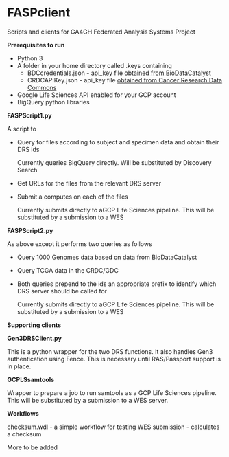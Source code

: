 # FASPclient
 Scripts and clients for GA4GH Federated Analysis Systems Project

**Prerequisites to run**

- Python 3
- A folder in your home directory called .keys containing
  - BDCcredentials.json - api_key file [obtained from BioDataCatalyst](https://gen3.biodatacatalyst.nhlbi.nih.gov/identity)
  - CRDCAPIKey.json - api_key file [obtained from Cancer Research Data Commons](https://nci-crdc.datacommons.io/identity)
- Google Life Sciences API enabled for your GCP account
- BigQuery python libraries

**FASPScript1.py**

A script to 

- Query for files according to subject and specimen data and obtain their DRS ids

  Currently queries BigQuery directly. Will be substituted by Discovery Search

- Get URLs for the files from the relevant DRS server

- Submit a computes on each of the files

  Currently submits directly to aGCP Life Sciences pipeline. This will be substituted by a submission to a WES 

**FASPScript2.py**

As above except it performs two queries as follows 

- Query 1000 Genomes data based on data from BioDataCatalyst

- Query TCGA data in the CRDC/GDC

- Both queries prepend to the ids an appropriate prefix to identify which DRS server should be called for 

  Currently submits directly to aGCP Life Sciences pipeline. This will be substituted by a submission to a WES 

**Supporting clients**

**Gen3DRSClient.py**

This is a python wrapper for the two DRS functions. It also handles Gen3 authentication using Fence. This is necessary until RAS/Passport support is in place.

**GCPLSsamtools**

Wrapper to prepare a job to run samtools as a GCP Life Sciences pipeline. This will be substituted by a submission to a WES server.

**Workflows**

checksum.wdl - a simple workflow for testing WES submission - calculates a checksum

More to be added



